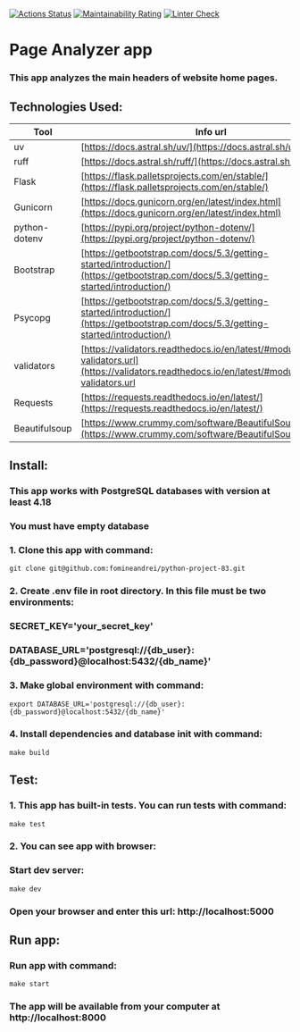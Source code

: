 [![Actions Status](https://github.com/fomineandrei/python-project-83/actions/workflows/hexlet-check.yml/badge.svg)](https://github.com/fomineandrei/python-project-83/actions)
[![Maintainability Rating](https://sonarcloud.io/api/project_badges/measure?project=fomineandrei_python-project-83&metric=sqale_rating)](https://sonarcloud.io/summary/new_code?id=fomineandrei_python-project-83)
[![Linter Check](https://github.com/fomineandrei/python-project-83/actions/workflows/linter.yml/badge.svg)](https://github.com/fomineandrei/python-project-83/actions/workflows/linter.yml)


# Page Analyzer app
### This app analyzes the main headers of website home pages.

## Technologies Used:
| Tool          |                          Info url                                             |
|---------------|-------------------------------------------------------------------------------|
| uv            | [https://docs.astral.sh/uv/](https://docs.astral.sh/uv/)                      |
| ruff          | [https://docs.astral.sh/ruff/](https://docs.astral.sh/ruff/)                                |
| Flask         | [https://flask.palletsprojects.com/en/stable/](https://flask.palletsprojects.com/en/stable/)|
| Gunicorn      | [https://docs.gunicorn.org/en/latest/index.html](https://docs.gunicorn.org/en/latest/index.html)|
| python-dotenv | [https://pypi.org/project/python-dotenv/](https://pypi.org/project/python-dotenv/)|
| Bootstrap     | [https://getbootstrap.com/docs/5.3/getting-started/introduction/](https://getbootstrap.com/docs/5.3/getting-started/introduction/)|
| Psycopg       | [https://getbootstrap.com/docs/5.3/getting-started/introduction/](https://getbootstrap.com/docs/5.3/getting-started/introduction/)|
| validators    | [https://validators.readthedocs.io/en/latest/#module-validators.url](https://validators.readthedocs.io/en/latest/#module-validators.url |
| Requests      | [https://requests.readthedocs.io/en/latest/](https://requests.readthedocs.io/en/latest/)|
| Beautifulsoup | [https://www.crummy.com/software/BeautifulSoup/bs4/doc/](https://www.crummy.com/software/BeautifulSoup/bs4/doc/)|

## Install:

### This app works with PostgreSQL databases with version at least 4.18
### You must have empty database
### 1. Clone this app with command:
```
git clone git@github.com:fomineandrei/python-project-83.git
```
### 2. Create .env file in root directory. In this file must be two environments:
###    SECRET_KEY='your_secret_key'
###    DATABASE_URL='postgresql://{db_user}:{db_password}@localhost:5432/{db_name}'
### 3. Make global environment with command:
```
export DATABASE_URL='postgresql://{db_user}:{db_password}@localhost:5432/{db_name}'
```
### 4. Install dependencies and database init with command:
```
make build
```


## Test:

### 1. This app has built-in tests. You can run tests with command:
```
make test
```

### 2. You can see app with browser:
###    Start dev server:
```
make dev
```
###    Open your browser and enter this url: http://localhost:5000

## Run app:

### Run app with command:
```
make start
```
### The app will be available from your computer at http://localhost:8000

